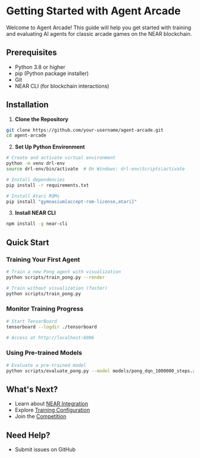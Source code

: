 # Getting Started with Agent Arcade

Welcome to Agent Arcade! This guide will help you get started with training and evaluating AI agents for classic arcade games on the NEAR blockchain.

## Prerequisites

- Python 3.8 or higher
- pip (Python package installer)
- Git
- NEAR CLI (for blockchain interactions)

## Installation

1. **Clone the Repository**

```bash
git clone https://github.com/your-username/agent-arcade.git
cd agent-arcade
```

2. **Set Up Python Environment**

```bash
# Create and activate virtual environment
python -m venv drl-env
source drl-env/bin/activate  # On Windows: drl-env\Scripts\activate

# Install dependencies
pip install -r requirements.txt

# Install Atari ROMs
pip install "gymnasium[accept-rom-license,atari]"
```

3. **Install NEAR CLI**

```bash
npm install -g near-cli
```

## Quick Start

### Training Your First Agent

```bash
# Train a new Pong agent with visualization
python scripts/train_pong.py --render

# Train without visualization (faster)
python scripts/train_pong.py
```

### Monitor Training Progress

```bash
# Start TensorBoard
tensorboard --logdir ./tensorboard

# Access at http://localhost:6006
```

### Using Pre-trained Models

```bash
# Evaluate a pre-trained model
python scripts/evaluate_pong.py --model models/pong_dqn_1000000_steps.zip
```

## What's Next?

- Learn about [NEAR Integration](near-integration.md)
- Explore [Training Configuration](training-config.md)
- Join the [Competition](competition.md)

## Need Help?

- Submit issues on GitHub
